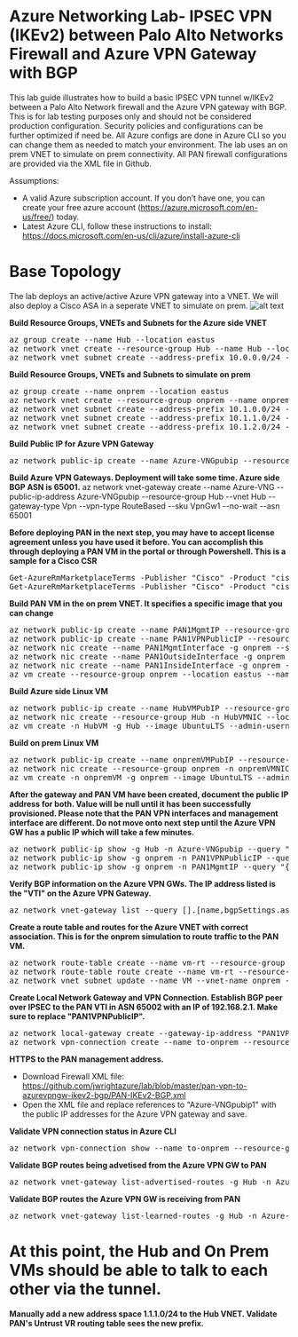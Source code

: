 # Azure Networking Lab- IPSEC VPN (IKEv2) between Palo Alto Networks Firewall and Azure VPN Gateway with BGP

This lab guide illustrates how to build a basic IPSEC VPN tunnel w/IKEv2 between a Palo Alto Network firewall and the Azure VPN gateway with BGP. This is for lab testing purposes only and should not be considered production configuration. Security policies and configurations can be further optimized if need be. All Azure configs are done in Azure CLI so you can change them as needed to match your environment. The lab uses an on prem VNET to simulate on prem connectivity. All PAN firewall configurations are provided via the XML file in Github.

Assumptions:
- A valid Azure subscription account. If you don’t have one, you can create your free azure account (https://azure.microsoft.com/en-us/free/) today.
- Latest Azure CLI, follow these instructions to install: https://docs.microsoft.com/en-us/cli/azure/install-azure-cli 


# Base Topology
The lab deploys an active/active Azure VPN gateway into a VNET. We will also deploy a Cisco ASA in a seperate VNET to simulate on prem.
![alt text](https://github.com/jwrightazure/lab/blob/master/images/pan%20to%20azure%20vpn%20with%20bgp.PNG)


**Build Resource Groups, VNETs and Subnets for the Azure side VNET**
<pre lang="...">
az group create --name Hub --location eastus
az network vnet create --resource-group Hub --name Hub --location eastus --address-prefixes 10.0.0.0/16 --subnet-name HubVM --subnet-prefix 10.0.10.0/24
az network vnet subnet create --address-prefix 10.0.0.0/24 --name GatewaySubnet --resource-group Hub --vnet-name Hub
</pre>

**Build Resource Groups, VNETs and Subnets to simulate on prem**
<pre lang="...">
az group create --name onprem --location eastus
az network vnet create --resource-group onprem --name onprem --location eastus --address-prefixes 10.1.0.0/16 --subnet-name VM --subnet-prefix 10.1.10.0/24
az network vnet subnet create --address-prefix 10.1.0.0/24 --name zeronet --resource-group onprem --vnet-name onprem
az network vnet subnet create --address-prefix 10.1.1.0/24 --name onenet --resource-group onprem --vnet-name onprem
az network vnet subnet create --address-prefix 10.1.2.0/24 --name twonet --resource-group onprem --vnet-name onprem
</pre>

**Build Public IP for Azure VPN Gateway**
<pre lang="...">
az network public-ip create --name Azure-VNGpubip --resource-group Hub --allocation-method Dynamic
</pre>

**Build Azure VPN Gateways. Deployment will take some time. Azure side BGP ASN is 65001.**
az network vnet-gateway create --name Azure-VNG --public-ip-address Azure-VNGpubip --resource-group Hub --vnet Hub --gateway-type Vpn --vpn-type RouteBased --sku VpnGw1 --no-wait --asn 65001
</pre>

**Before deploying PAN in the next step, you may have to accept license agreement unless you have used it before. You can accomplish this through deploying a PAN VM in the portal or through Powershell. This is a sample for a Cisco CSR**
<pre lang="...">
Get-AzureRmMarketplaceTerms -Publisher "Cisco" -Product "cisco-csr-1000v" -Name "16_10-byol"
Get-AzureRmMarketplaceTerms -Publisher "Cisco" -Product "cisco-csr-1000v" -Name "16_10-byol" | Set-AzureRmMarketplaceTerms -Accept
</pre>

**Build PAN VM in the on prem VNET. It specifies a specific image that you can change**
<pre lang="...">
az network public-ip create --name PAN1MgmtIP --resource-group onprem --idle-timeout 30 --allocation-method Static
az network public-ip create --name PAN1VPNPublicIP --resource-group onprem --idle-timeout 30 --allocation-method Static
az network nic create --name PAN1MgmtInterface -g onprem --subnet twonet --vnet onprem --public-ip-address PAN1MgmtIP --private-ip-address 10.1.2.4 --ip-forwarding true
az network nic create --name PAN1OutsideInterface -g onprem --subnet zeronet --vnet onprem --public-ip-address PAN1VPNPublicIP --private-ip-address 10.1.0.4 --ip-forwarding true
az network nic create --name PAN1InsideInterface -g onprem --subnet onenet --vnet onprem --private-ip-address 10.1.1.4 --ip-forwarding true
az vm create --resource-group onprem --location eastus --name PAN1 --size Standard_D3_v2 --nics PAN1MgmtInterface PAN1OutsideInterface PAN1InsideInterface  --image paloaltonetworks:vmseries1:byol:8.1.0 --admin-username azureuser --admin-password Msft123Msft123
</pre>

**Build Azure side Linux VM**
<pre lang="...">
az network public-ip create --name HubVMPubIP --resource-group Hub --location eastus --allocation-method Dynamic
az network nic create --resource-group Hub -n HubVMNIC --location eastus --subnet HubVM --private-ip-address 10.0.10.10 --vnet-name Hub --public-ip-address HubVMPubIP
az vm create -n HubVM -g Hub --image UbuntuLTS --admin-username azureuser --admin-password Msft123Msft123 --nics HubVMNIC
</pre>

**Build on prem Linux VM**
<pre lang="...">
az network public-ip create --name onpremVMPubIP --resource-group onprem --location eastus --allocation-method Dynamic
az network nic create --resource-group onprem -n onpremVMNIC --location eastus --subnet VM --private-ip-address 10.1.10.10 --vnet-name onprem --public-ip-address onpremVMPubIP
az vm create -n onpremVM -g onprem --image UbuntuLTS --admin-username azureuser --admin-password Msft123Msft123 --nics onpremVMNIC
</pre>

**After the gateway and PAN VM have been created, document the public IP address for both. Value will be null until it has been successfully provisioned. Please note that the PAN VPN interfaces and management interface are different. Do not move onto next step until the Azure VPN GW has a public IP which will take a few minutes.**
<pre lang="...">
az network public-ip show -g Hub -n Azure-VNGpubip --query "{address: ipAddress}"
az network public-ip show -g onprem -n PAN1VPNPublicIP --query "{address: ipAddress}"
az network public-ip show -g onprem -n PAN1MgmtIP --query "{address: ipAddress}"
</pre>

**Verify BGP information on the Azure VPN GWs. The IP address listed is the "VTI" on the Azure VPN Gateway.**
<pre lang="...">
az network vnet-gateway list --query [].[name,bgpSettings.asn,bgpSettings.bgpPeeringAddress] -o table --resource-group Hub
</pre>

**Create a route table and routes for the Azure VNET with correct association. This is for the onprem simulation to route traffic to the PAN VM.**
<pre lang="...">
az network route-table create --name vm-rt --resource-group onprem
az network route-table route create --name vm-rt --resource-group onprem --route-table-name vm-rt --address-prefix 10.0.0.0/16 --next-hop-type VirtualAppliance --next-hop-ip-address 10.1.1.4
az network vnet subnet update --name VM --vnet-name onprem --resource-group onprem --route-table vm-rt
</pre>

**Create Local Network Gateway and VPN Connection. Establish BGP peer over IPSEC to the PAN VTI in ASN 65002 with an IP of 192.168.2.1. Make sure to replace "PAN1VPNPublicIP".**
<pre lang="...">
az network local-gateway create --gateway-ip-address "PAN1VPNPublicIP" --name to-onprem --resource-group Hub --local-address-prefixes 192.168.2.1/32 --asn 65002 --bgp-peering-address 192.168.2.1
az network vpn-connection create --name to-onprem --resource-group Hub --vnet-gateway1 Azure-VNG -l eastus --shared-key Msft123Msft123 --local-gateway2 to-onprem --enable-bgp
</pre>

**HTTPS to the PAN management address.**
- Download Firewall XML file: https://github.com/jwrightazure/lab/blob/master/pan-vpn-to-azurevpngw-ikev2-bgp/PAN-IKEv2-BGP.xml
- Open the XML file and replace references to "Azure-VNGpubip1" with the public IP addresses for the Azure VPN gateway and save.

**Validate VPN connection status in Azure CLI**
<pre lang="...">
az network vpn-connection show --name to-onprem --resource-group Hub --query "{status: connectionStatus}"
</pre>

**Validate BGP routes being advetised from the Azure VPN GW to PAN**
<pre lang="...">
az network vnet-gateway list-advertised-routes -g Hub -n Azure-VNG --peer 192.168.2.1
</pre>

**Validate BGP routes the Azure VPN GW is receiving from PAN**
<pre lang="...">
az network vnet-gateway list-learned-routes -g Hub -n Azure-VNG
</pre>

# At this point, the Hub and On Prem VMs should be able to talk to each other via the tunnel.

**Manually add a new address space 1.1.1.0/24 to the Hub VNET. Validate PAN's Untrust VR routing table sees the new prefix.**








